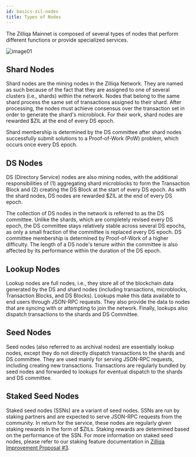 ```yaml
---
id: basics-zil-nodes
title: Types of Nodes
---
```

The Zilliqa Mainnet is composed of several types of nodes that perform different functions or provide specialized services.

![image01](../assets/core/features/network-layout/image01.png)

## Shard Nodes

Shard nodes are the mining nodes in the Zilliqa Network. They are named as such because of the fact that they are assigned to one of several clusters (i.e., shards) within the network. Nodes that belong to the same shard process the same set of transactions assigned to their shard. After processing, the nodes must achieve consensus over the transaction set in order to generate the shard's microblock. For their work, shard nodes are rewarded $ZIL at the end of every DS epoch.

Shard membership is determined by the DS committee after shard nodes successfully submit solutions to a Proof-of-Work (PoW) problem, which occurs once every DS epoch.

## DS Nodes

DS (Directory Service) nodes are also mining nodes, with the additional responsibilities of (1) aggregating shard microblocks to form the Transaction Block and (2) creating the DS Block at the start of every DS epoch. As with the shard nodes, DS nodes are rewarded $ZIL at the end of every DS epoch.

The collection of DS nodes in the network is referred to as the DS committee. Unlike the shards, which are completely revised every DS epoch, the DS committee stays relatively stable across several DS epochs, as only a small fraction of the committee is replaced every DS epoch. DS committee membership is determined by Proof-of-Work of a higher difficulty. The length of a DS node's tenure within the committee is also affected by its performance within the duration of the DS epoch.

## Lookup Nodes

Lookup nodes are full nodes, i.e., they store all of the blockchain data generated by the DS and shard nodes (including transactions, microblocks, Transaction Blocks, and DS Blocks). Lookups make this data available to end users through JSON-RPC requests. They also provide the data to nodes that are syncing with or attempting to join the network. Finally, lookups also dispatch transactions to the shards and DS Committee.

## Seed Nodes

Seed nodes (also referred to as archival nodes) are essentially lookup nodes, except they do not directly dispatch transactions to the shards and DS committee. They are used mainly for serving JSON-RPC requests, including creating new transactions. Transactions are regularly bundled by seed nodes and forwarded to lookups for eventual dispatch to the shards and DS committee.

## Staked Seed Nodes

Staked seed nodes (SSNs) are a variant of seed nodes. SSNs are run by staking partners and are expected to serve JSON-RPC requests from the community. In return for the service, these nodes are regularly given staking rewards in the form of $ZILs. Staking rewards are determined based on the performance of the SSN. For more information on staked seed nodes, please refer to our staking feature documentation in [Zilliqa Improvement Proposal #3](https://github.com/Zilliqa/ZIP/blob/master/zips/zip-3.md).
